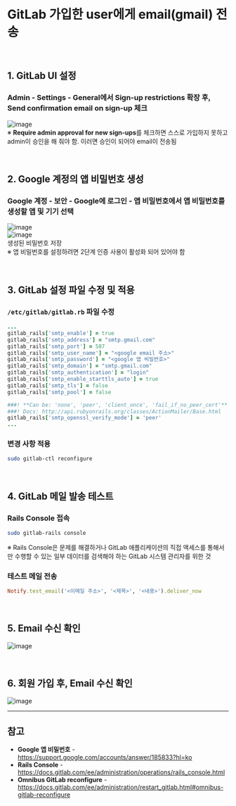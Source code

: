 # GitLab 가입한 user에게 email(gmail) 전송

<br>

## 1. GitLab UI 설정
### Admin - Settings - General에서 Sign-up restrictions 확장 후, Send confirmation email on sign-up 체크
![image](https://user-images.githubusercontent.com/46125158/181909276-8a2525b4-c6b5-4eee-ac2b-53da52796824.png)  
※ **Require admin approval for new sign-ups**를 체크하면 스스로 가입하지 못하고 admin이 승인을 해 줘야 함. 이러면 승인이 되어야 email이 전송됨

<br>

## 2. Google 계정의 앱 비밀번호 생성
### Google 계정 - 보안 - Google에 로그인 - 앱 비밀번호에서 앱 비밀번호를 생성할 앱 및 기기 선택
![image](https://user-images.githubusercontent.com/46125158/181908638-cade3f9f-ef0a-456a-8975-0b055fff9658.png)  
![image](https://user-images.githubusercontent.com/46125158/181908651-d0f59060-4cbb-4638-b89e-c1acf550cf45.png)  
생성된 비밀번호 저장  
※ 앱 비밀번호를 설정하려면 2단계 인증 사용이 활성화 되어 있어야 함

<br>

## 3. GitLab 설정 파일 수정 및 적용
### `/etc/gitlab/gitlab.rb` 파일 수정
```ruby
...
gitlab_rails['smtp_enable'] = true
gitlab_rails['smtp_address'] = "smtp.gmail.com"
gitlab_rails['smtp_port'] = 587
gitlab_rails['smtp_user_name'] = "<google email 주소>"
gitlab_rails['smtp_password'] = "<google 앱 비밀번호>"
gitlab_rails['smtp_domain'] = "smtp.gmail.com"
gitlab_rails['smtp_authentication'] = "login"
gitlab_rails['smtp_enable_starttls_auto'] = true
gitlab_rails['smtp_tls'] = false
gitlab_rails['smtp_pool'] = false

###! **Can be: 'none', 'peer', 'client_once', 'fail_if_no_peer_cert'**
###! Docs: http://api.rubyonrails.org/classes/ActionMailer/Base.html
gitlab_rails['smtp_openssl_verify_mode'] = 'peer'
...
```

### 변경 사항 적용
```bash
sudo gitlab-ctl reconfigure
```

<br>

## 4. GitLab 메일 발송 테스트
### Rails Console 접속
```bash
sudo gitlab-rails console
```
※ Rails Console은 문제를 해결하거나 GitLab 애플리케이션의 직접 액세스를 통해서만 수행할 수 있는 일부 데이터를 검색해야 하는 GitLab 시스템 관리자를 위한 것

### 테스트 메일 전송
```ruby
Notify.test_email('<이메일 주소>', '<제목>', '<내용>').deliver_now
```

<br>

## 5. Email 수신 확인
![image](https://user-images.githubusercontent.com/46125158/181909077-a36128ff-683f-4761-b898-a98970081c73.png)

<br>

## 6. 회원 가입 후, Email 수신 확인
![image](https://user-images.githubusercontent.com/46125158/181909093-3cbe36d9-ebd7-437c-a1f4-dce4d1e40d9d.png)

<hr>

## 참고
- **Google 앱 비밀번호** - https://support.google.com/accounts/answer/185833?hl=ko
- **Rails Console** - https://docs.gitlab.com/ee/administration/operations/rails_console.html
- **Omnibus GitLab reconfigure** - https://docs.gitlab.com/ee/administration/restart_gitlab.html#omnibus-gitlab-reconfigure
